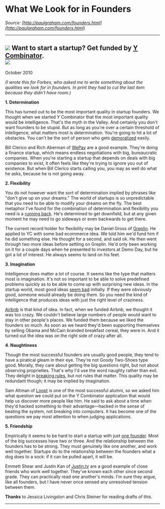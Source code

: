 # What We Look for in Founders

_Source: [http://paulgraham.com/founders.html](http://paulgraham.com/founders.html)_

---

![](http://www.virtumundo.com/images/spacer.gif) **Want to start a startup?** Get funded by [Y Combinator](http://ycombinator.com/apply.html).    
![](http://www.virtumundo.com/images/spacer.gif)  
---  
  
October 2010 

_(I wrote this for Forbes, who asked me to write something about the qualities we look for in founders. In print they had to cut the last item because they didn't have room.)_  
  
**1\. Determination**  
  
This has turned out to be the most important quality in startup founders. We thought when we started Y Combinator that the most important quality would be intelligence. That's the myth in the Valley. And certainly you don't want founders to be stupid. But as long as you're over a certain threshold of intelligence, what matters most is determination. You're going to hit a lot of obstacles. You can't be the sort of person who gets [demoralized](die.html) easily.  
  
Bill Clerico and Rich Aberman of [WePay](http://wepay.com) are a good example. They're doing a finance startup, which means endless negotiations with big, bureaucratic companies. When you're starting a startup that depends on deals with big companies to exist, it often feels like they're trying to ignore you out of existence. But when Bill Clerico starts calling you, you may as well do what he asks, because he is not going away.  
  
**2\. Flexibility**  
  
You do not however want the sort of determination implied by phrases like "don't give up on your dreams." The world of startups is so unpredictable that you need to be able to modify your dreams on the fly. The best metaphor I've found for the combination of determination and flexibility you need is a [running back](relres.html). He's determined to get downfield, but at any given moment he may need to go sideways or even backwards to get there.  
  
The current record holder for flexibility may be Daniel Gross of [Greplin](http://greplin.com). He applied to YC with some bad ecommerce idea. We told him we'd fund him if he did something else. He thought for a second, and said ok. He then went through two more ideas before settling on Greplin. He'd only been working on it for a couple days when he presented to investors at Demo Day, but he got a lot of interest. He always seems to land on his feet.  
  
**3\. Imagination**  
  
Intelligence does matter a lot of course. It seems like the type that matters most is imagination. It's not so important to be able to solve predefined problems quickly as to be able to come up with surprising new ideas. In the startup world, most good ideas [seem bad](googles.html) initially. If they were obviously good, someone would already be doing them. So you need the kind of intelligence that produces ideas with just the right level of craziness.  
  
[Airbnb](http://airbnb.com) is that kind of idea. In fact, when we funded Airbnb, we thought it was too crazy. We couldn't believe large numbers of people would want to stay in other people's places. We funded them because we liked the founders so much. As soon as we heard they'd been supporting themselves by selling Obama and McCain branded breakfast cereal, they were in. And it turned out the idea was on the right side of crazy after all.  
  
**4\. Naughtiness**  
  
Though the most successful founders are usually good people, they tend to have a piratical gleam in their eye. They're not Goody Two-Shoes type good. Morally, they care about getting the big questions right, but not about observing proprieties. That's why I'd use the word naughty rather than evil. They delight in [breaking rules](gba.html), but not rules that matter. This quality may be redundant though; it may be implied by imagination.  
  
Sam Altman of [Loopt](http://loopt.com) is one of the most successful alumni, so we asked him what question we could put on the Y Combinator application that would help us discover more people like him. He said to ask about a time when they'd hacked something to their advantage—hacked in the sense of beating the system, not breaking into computers. It has become one of the questions we pay most attention to when judging applications.  
  
**5\. Friendship**  
  
Empirically it seems to be hard to start a startup with just [one founder](startupmistakes.html). Most of the big successes have two or three. And the relationship between the founders has to be strong. They must genuinely like one another, and work well together. Startups do to the relationship between the founders what a dog does to a sock: if it can be pulled apart, it will be.  
  
Emmett Shear and Justin Kan of [Justin.tv](http://justin.tv) are a good example of close friends who work well together. They've known each other since second grade. They can practically read one another's minds. I'm sure they argue, like all founders, but I have never once sensed any unresolved tension between them.  
  
  
  
  
  
  
  
**Thanks** to Jessica Livingston and Chris Steiner for reading drafts of this.  
  

  
  

* * *